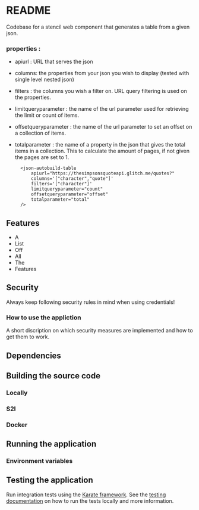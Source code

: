 # README #

Codebase for a stencil web component that generates a table from a given json.  

### properties :
* apiurl : URL that serves the json
* columns: the properties from your json you wish to display (tested with single level nested json)
* filters : the columns you wish a filter on. URL query filtering is used on the properties.
* limitqueryparameter : the name of the url parameter used for retrieving the limit or count of items.
* offsetqueryparameter : the name of the url parameter to set an offset on a collection of items.
* totalparameter : the name of a property in the json that gives the total items in a collection. This to calculate the amount of pages, if not given the pages are set to 1.



        <json-autobuild-table
            apiurl="https://thesimpsonsquoteapi.glitch.me/quotes?"
            columns='["character","quote"]'
            filters='["character"]'
            limitqueryparameter="count"  
            offsetqueryparameter="offset"
            totalparameter="total"  
        /> 

## Features ##

* A
* List
* Off
* All
* The
* Features

## Security ##
Always keep following security rules in mind when using credentials!

### How to use the appliction ###

A short discription on which security measures are implemented and how to get them to work. 

## Dependencies

## Building the source code ##

### Locally ###

### S2I ###

### Docker ###

## Running the application ##

### Environment variables ###

## Testing the application ##

Run integration tests using the [Karate framework](https://github.com/intuit/karate). See the [testing documentation](./karate/README.md) on how to run the tests locally and more information. 